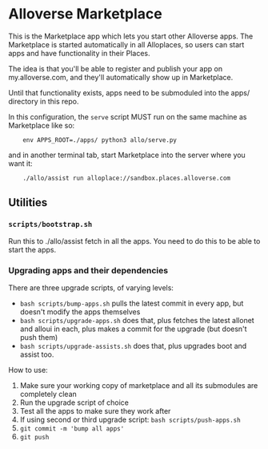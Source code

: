 # Alloverse Marketplace

This is the Marketplace app which lets you start other Alloverse apps. The Marketplace
is started automatically in all Alloplaces, so users can start apps and have functionality
in their Places.

The idea is that you'll be able to register and publish your app on my.alloverse.com,
and they'll automatically show up in Marketplace.

Until that functionality exists, apps need to be submoduled into the apps/ directory
in this repo.

In this configuration, the `serve` script MUST run on the same machine as Marketplace
like so:

```
    env APPS_ROOT=./apps/ python3 allo/serve.py
```

and in another terminal tab, start Marketplace into the server where you want it:

```
    ./allo/assist run alloplace://sandbox.places.alloverse.com
```

## Utilities

### `scripts/bootstrap.sh`

Run this to ./allo/assist fetch in all the apps. You need to do this to be able
to start the apps.

### Upgrading apps and their dependencies

There are three upgrade scripts, of varying levels:

* `bash scripts/bump-apps.sh` pulls the latest commit in every app, but doesn't modify
  the apps themselves
* `bash scripts/upgrade-apps.sh` does that, plus fetches the latest allonet and alloui
  in each, plus makes a commit for the upgrade (but doesn't push them)
* `bash scripts/upgrade-assists.sh` does that, plus upgrades boot and assist too.

How to use:

1. Make sure your working copy of marketplace and all its submodules are completely clean
2. Run the upgrade script of choice
3. Test all the apps to make sure they work after
4. If using second or third upgrade script: `bash scripts/push-apps.sh`
5. `git commit -m 'bump all apps'`
6. `git push`
